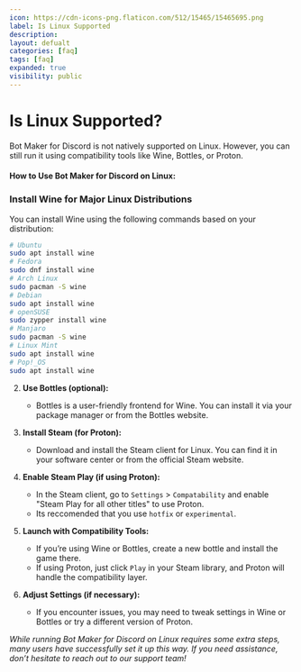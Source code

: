 ```yaml
---
icon: https://cdn-icons-png.flaticon.com/512/15465/15465695.png
label: Is Linux Supported
description: 
layout: defualt
categories: [faq]
tags: [faq]
expanded: true
visibility: public
---
```

# Is Linux Supported?
Bot Maker for Discord is not natively supported on Linux. However, you can still run it using compatibility tools like Wine, Bottles, or Proton.

#### How to Use Bot Maker for Discord on Linux:

### Install Wine for Major Linux Distributions
You can install Wine using the following commands based on your distribution:
```bash
# Ubuntu
sudo apt install wine
# Fedora
sudo dnf install wine
# Arch Linux
sudo pacman -S wine
# Debian
sudo apt install wine
# openSUSE
sudo zypper install wine
# Manjaro
sudo pacman -S wine
# Linux Mint
sudo apt install wine
# Pop!_OS
sudo apt install wine
```

2. **Use Bottles (optional):**
   - Bottles is a user-friendly frontend for Wine. You can install it via your package manager or from the Bottles website.

3. **Install Steam (for Proton):**
   - Download and install the Steam client for Linux. You can find it in your software center or from the official Steam website.

4. **Enable Steam Play (if using Proton):**
   - In the Steam client, go to `Settings` > `Compatability` and enable "Steam Play for all other titles" to use Proton.
   - Its reccomended that you use `hotfix` or `experimental`.

5. **Launch with Compatibility Tools:**
   - If you’re using Wine or Bottles, create a new bottle and install the game there.
   - If using Proton, just click `Play` in your Steam library, and Proton will handle the compatibility layer.

6. **Adjust Settings (if necessary):**
   - If you encounter issues, you may need to tweak settings in Wine or Bottles or try a different version of Proton.

*While running Bot Maker for Discord on Linux requires some extra steps, many users have successfully set it up this way. If you need assistance, don’t hesitate to reach out to our support team!*